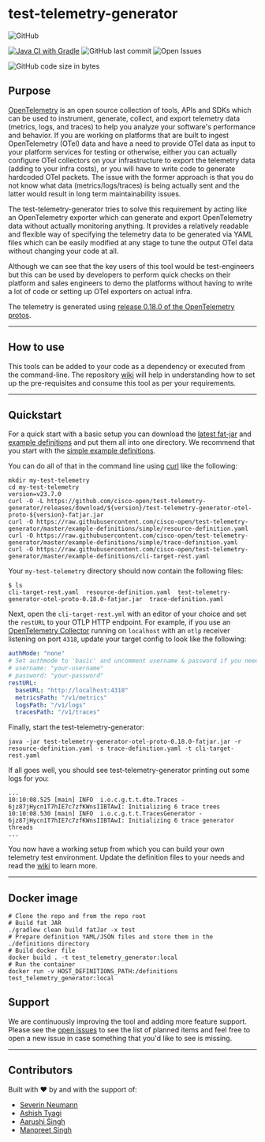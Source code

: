 # test-telemetry-generator

![GitHub](https://img.shields.io/github/license/cisco-open/test-telemetry-generator)

[![Java CI with Gradle](https://github.com/cisco-open/test-telemetry-generator/actions/workflows/gradle.yml/badge.svg)](https://github.com/cisco-open/test-telemetry-generator/actions/workflows/gradle.yml)
![GitHub last commit](https://img.shields.io/github/last-commit/cisco-open/test-telemetry-generator)
![Open Issues](https://img.shields.io/github/issues/cisco-open/test-telemetry-generator)

![GitHub code size in bytes](https://img.shields.io/github/languages/code-size/cisco-open/test-telemetry-generator)

## Purpose

[OpenTelemetry](https://opentelemetry.io/) is an open source collection of tools, APIs and SDKs which can be used to instrument, generate, collect, and export telemetry data (metrics, logs, and traces) to help you analyze your software's performance and behavior. If you are working on platforms that are built to ingest OpenTelemetry (OTel) data and have a need to provide OTel data as input to your platform services for testing or otherwise, either you can actually configure OTel collectors on your infrastructure to export the telemetry data (adding to your infra costs), or you will have to write code to generate hardcoded OTel packets. The issue with the former approach is that you do not know what data (metrics/logs/traces) is being actually sent and the latter would result in long term maintainability issues.  

The test-telemetry-generator tries to solve this requirement by acting like an OpenTelemetry exporter which can generate and export OpenTelemetry data without actually monitoring anything. It provides a relatively readable and flexible way of specifying the telemetry data to be generated via YAML files which can be easily modified at any stage to tune the output OTel data without changing your code at all.  

Although we can see that the key users of this tool would be test-engineers but this can be used by developers to perform quick checks on their platform and sales engineers to demo the platforms without having to write a lot of code or setting up OTel exporters on actual infra.

The telemetry is generated using [release 0.18.0 of the OpenTelemetry protos](https://github.com/open-telemetry/opentelemetry-proto/releases/tag/v0.18.0). 

***

## How to use

This tools can be added to your code as a dependency or executed from the command-line. The repository [wiki](https://github.com/cisco-open/test-telemetry-generator/wiki) will help in understanding how to set up the pre-requisites and consume this tool as per your requirements.

***

## Quickstart

For a quick start with a basic setup you can download the [latest fat-jar](https://github.com/cisco-open/test-telemetry-generator/releases/download/latest/test-telemetry-generator-otel-proto-0.18.0-fatjar.jar) and [example definitions](./example-definitions/) and put them all into one directory. We recommend that you start with the [simple example definitions](./example-definitions/simple/).

You can do all of that in the command line using [curl](https://curl.se/) like the following:

```shell
mkdir my-test-telemetry
cd my-test-telemetry
version=v23.7.0
curl -O -L https://github.com/cisco-open/test-telemetry-generator/releases/download/${version}/test-telemetry-generator-otel-proto-${version}-fatjar.jar
curl -O https://raw.githubusercontent.com/cisco-open/test-telemetry-generator/master/example-definitions/simple/resource-definition.yaml
curl -O https://raw.githubusercontent.com/cisco-open/test-telemetry-generator/master/example-definitions/simple/trace-definition.yaml
curl -O https://raw.githubusercontent.com/cisco-open/test-telemetry-generator/master/example-definitions/cli-target-rest.yaml
```

Your `my-test-telemetry` directory should now contain the following files:

```shell
$ ls
cli-target-rest.yaml  resource-definition.yaml  test-telemetry-generator-otel-proto-0.18.0-fatjar.jar  trace-definition.yaml
```

Next, open the `cli-target-rest.yml` with an editor of your choice and set the `restURL` to your OTLP HTTP endpoint. For example, if you use an [OpenTelemetry
Collector](https://opentelemetry.io/docs/collector/) running on `localhost` with an `otlp` receiver listening on port `4318`, update your target config to look like the following:

```yaml
authMode: "none"
# Set authmode to 'basic' and uncomment username & password if you need authentication
# username: "your-username"
# password: "your-password"
restURL:
  baseURL: "http://localhost:4318"
  metricsPath: "/v1/metrics"
  logsPath: "/v1/logs"
  tracesPath: "/v1/traces"
```

Finally, start the test-telemetry-generator:

```shell
java -jar test-telemetry-generator-otel-proto-0.18.0-fatjar.jar -r resource-definition.yaml -s trace-definition.yaml -t cli-target-rest.yaml
```

If all goes well, you should see test-telemetry-generator printing out some logs for you:

```text
...
10:10:08.525 [main] INFO  i.o.c.g.t.t.dto.Traces - 6jz87jHycn1T7hIE7c7zfKWnsIIBTAwI: Initializing 6 trace trees
10:10:08.530 [main] INFO  i.o.c.g.t.t.TracesGenerator - 6jz87jHycn1T7hIE7c7zfKWnsIIBTAwI: Initializing 6 trace generator threads
...
```

You now have a working setup from which you can build your own telemetry test environment. Update the definition files to your needs and read the [wiki](https://github.com/cisco-open/test-telemetry-generator/wiki) to learn more.

***

## Docker image
```text
# Clone the repo and from the repo root
# Build fat JAR
./gradlew clean build fatJar -x test
# Prepare definition YAML/JSON files and store them in the ./definitions directory
# Build docker file
docker build . -t test_telemetry_generator:local
# Run the container
docker run -v HOST_DEFINITIONS_PATH:/definitions test_telemetry_generator:local
```

## Support

We are continuously improving the tool and adding more feature support. Please see the [open issues](https://github.com/cisco-open/test-telemetry-generator/issues) to see the list of planned items and feel free to open a new issue in case something that you'd like to see is missing.

***

## Contributors

Built with :heart: by and with the support of:  

* [Severin Neumann](https://github.com/svrnm)
* [Ashish Tyagi](https://github.com/ashish-tyagi)
* [Aarushi Singh](https://github.com/AarushiSingh09)
* [Manpreet Singh](https://github.com/preet-dev)
